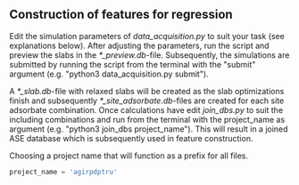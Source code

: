 Construction of features for regression
---------------------
Edit the simulation parameters of *data_acquisition.py* to suit your task (see explanations below). After adjusting the parameters, run the script and preview the slabs in the *\*_preview.db*-file. Subsequently, the simulations are submitted by running the script from the terminal with the "submit" argument (e.g. "python3 data_acquisition.py submit").

A  *\*_slab.db*-file with relaxed slabs will be created as the slab optimizations finish and subsequently *\*_site_adsorbate.db*-files are created for each site adsorbate combination. Once calculations have edit *join_dbs.py* to suit the including combinations and run from the terminal with the project_name as argument (e.g. "python3 join_dbs project_name"). This will result in a joined ASE database which is subsequently used in feature construction.

Choosing a project name that will function as a prefix for all files.
```python
project_name = 'agirpdptru'
```
